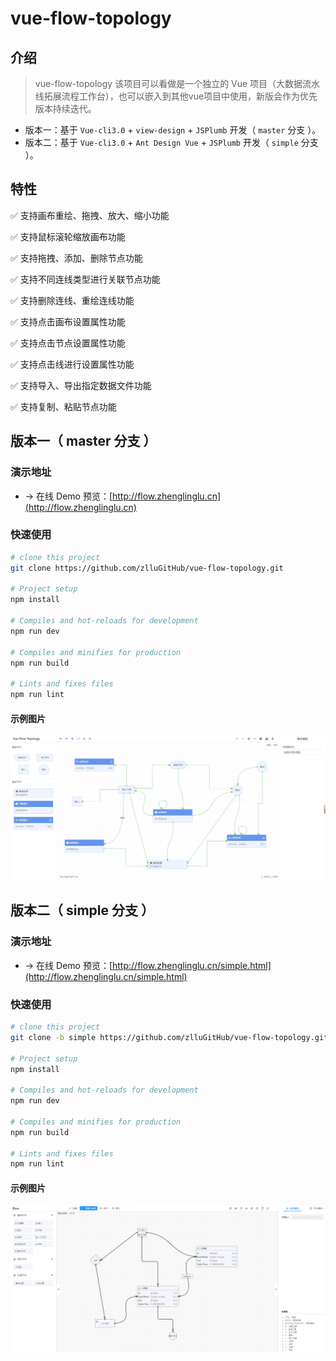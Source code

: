 # vue-flow-topology
## 介绍
> vue-flow-topology 该项目可以看做是一个独立的 Vue 项目（大数据流水线拓展流程工作台），也可以嵌入到其他vue项目中使用，新版会作为优先版本持续迭代。
- 版本一：基于 `Vue-cli3.0` + `view-design` + `JSPlumb` 开发（ `master` 分支 ）。
- 版本二：基于 `Vue-cli3.0` + `Ant Design Vue` + `JSPlumb` 开发（ `simple` 分支 ）。

## 特性
✅ 支持画布重绘、拖拽、放大、缩小功能

✅ 支持鼠标滚轮缩放画布功能

✅ 支持拖拽、添加、删除节点功能

✅ 支持不同连线类型进行关联节点功能

✅ 支持删除连线、重绘连线功能

✅ 支持点击画布设置属性功能

✅ 支持点击节点设置属性功能

✅ 支持点击线进行设置属性功能

✅ 支持导入、导出指定数据文件功能

✅ 支持复制、粘贴节点功能

## 版本一（ master 分支 ）
### 演示地址
- → 在线 Demo 预览：[http://flow.zhenglinglu.cn](http://flow.zhenglinglu.cn)
### 快速使用
```bash
# clone this project
git clone https://github.com/zlluGitHub/vue-flow-topology.git

# Project setup
npm install

# Compiles and hot-reloads for development
npm run dev

# Compiles and minifies for production
npm run build

# Lints and fixes files
npm run lint
```
#### 示例图片
![](./img/index1.png)

## 版本二（ simple 分支 ）
### 演示地址
- → 在线 Demo 预览：[http://flow.zhenglinglu.cn/simple.html](http://flow.zhenglinglu.cn/simple.html)
### 快速使用
```bash
# clone this project
git clone -b simple https://github.com/zlluGitHub/vue-flow-topology.git

# Project setup
npm install

# Compiles and hot-reloads for development
npm run dev

# Compiles and minifies for production
npm run build

# Lints and fixes files
npm run lint
```
#### 示例图片
![](./img/index2.png)